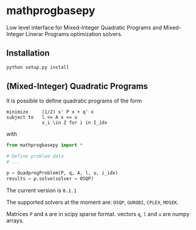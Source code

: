 # mathprogbasepy
Low level interface for Mixed-Integer Quadratic Programs and Mixed-Integer Linerar Programs optimization solvers.

## Installation
```python
python setup.py install
```


## (Mixed-Integer) Quadratic Programs
It is possible to define quadratic programs of the form
```
minimize     (1/2) x' P x + q' x
subject to   l <= A x <= u
             x_i \in Z for i in I_idx
```

with

```python
from mathprogbasepy import *

# Define problem data
# ...

p = QuadprogProblem(P, q, A, l, u, i_idx)
results = p.solve(solver = OSQP)
```

The current version is `0.1.1`

The supported solvers at the moment are: `OSQP`, `GUROBI`, `CPLEX`, `MOSEK`.


Matrices `P` and `A` are in scipy sparse format. vectors `q`, `l` and `u` are numpy arrays.
